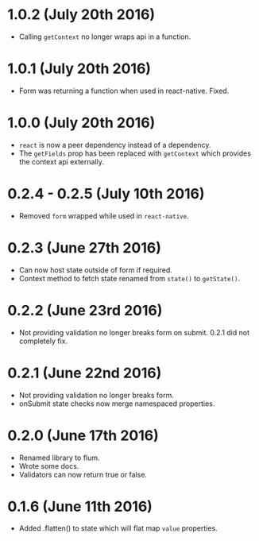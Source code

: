 # 1.0.2 (July 20th 2016)

+ Calling `getContext` no longer wraps api in a function.

# 1.0.1 (July 20th 2016)

+ Form was returning a function when used in react-native. Fixed.

# 1.0.0 (July 20th 2016)

+ `react` is now a peer dependency instead of a dependency.
+ The `getFields` prop has been replaced with `getContext` which provides the context api externally.

# 0.2.4 - 0.2.5 (July 10th 2016)

+ Removed `form` wrapped while used in `react-native`.

# 0.2.3 (June 27th 2016)

+ Can now host state outside of form if required.
+ Context method to fetch state renamed from `state()` to `getState()`.

# 0.2.2 (June 23rd 2016)

+ Not providing validation no longer breaks form on submit. 0.2.1 did not completely fix.

# 0.2.1 (June 22nd 2016)

+ Not providing validation no longer breaks form.
+ onSubmit state checks now merge namespaced properties.

# 0.2.0 (June 17th 2016)

+ Renamed library to flum.
+ Wrote some docs.
+ Validators can now return true or false.

# 0.1.6 (June 11th 2016)

+ Added .flatten() to state which will flat map `value` properties.